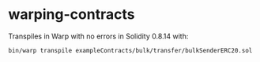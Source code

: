 # warping-contracts

Transpiles in Warp with no errors in Solidity 0.8.14 with:

```shell
bin/warp transpile exampleContracts/bulk/transfer/bulkSenderERC20.sol
```

